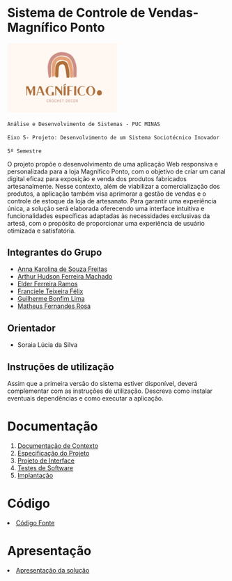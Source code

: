 # Sistema de Controle de Vendas- Magnífico Ponto

<img src="documentos/img/logotipo.jpeg" width="50%" alt="Logomarca">

`Análise e Desenvolvimento de Sistemas - PUC MINAS`

`Eixo 5- Projeto: Desenvolvimento de um Sistema Sociotécnico Inovador`

`5º Semestre`



O projeto propõe o desenvolvimento de uma aplicação Web responsiva e personalizada para a loja Magnífico Ponto, com o objetivo de criar um canal digital eficaz para exposição e venda dos produtos fabricados artesanalmente. Nesse contexto, além de viabilizar a comercialização dos produtos, a aplicação também visa aprimorar a gestão de vendas e o controle de estoque da loja de artesanato. Para garantir uma experiência única, a solução será elaborada oferecendo uma interface intuitiva e funcionalidades específicas adaptadas às necessidades exclusivas da artesã, com o propósito de proporcionar uma experiência de usuário otimizada e satisfatória.

## Integrantes do Grupo

- [Anna Karolina de Souza Freitas](https://github.com/AnnaFreitask)
- [Arthur Hudson Ferreira Machado](https://github.com/Arthurm12)
- [Elder Ferreira Ramos](https://github.com/Elder-Ferreira)
- [Franciele Teixeira Félix](https://github.com/FrancieleFelix)
- [Guilherme Bonfim Lima](https://github.com/bonfimdev)
- [Matheus Fernandes Rosa](https://github.com/mfernandesr)



## Orientador

- Soraia Lúcia da Silva

## Instruções de utilização

Assim que a primeira versão do sistema estiver disponível, deverá complementar com as instruções de utilização. Descreva como instalar eventuais dependências e como executar a aplicação.

# Documentação

<ol>
<li><a href="documentos/01-Documentação de Contexto.md"> Documentação de Contexto</a></li>
<li><a href="documentos/02-Especificação do Projeto.md"> Especificação do Projeto</a></li>
<li><a href="documentos/03-Projeto de Interface.md"> Projeto de Interface</a></li>
<li><a href="documentos/04-Testes de Software.md"> Testes de Software</a></li>
<li><a href="documentos/05-Implantação.md"> Implantação</a></li>
</ol>

# Código

<li><a href="src/README.md"> Código Fonte</a></li>

# Apresentação

<li><a href="presentation/README.md"> Apresentação da solução</a></li>
